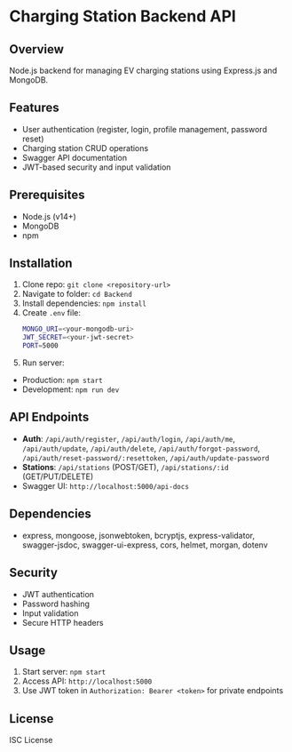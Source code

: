 # Charging Station Backend API

## Overview
Node.js backend for managing EV charging stations using Express.js and MongoDB.

## Features
- User authentication (register, login, profile management, password reset)
- Charging station CRUD operations
- Swagger API documentation
- JWT-based security and input validation

## Prerequisites
- Node.js (v14+)
- MongoDB
- npm

## Installation
1. Clone repo: `git clone <repository-url>`
2. Navigate to folder: `cd Backend`
3. Install dependencies: `npm install`
4. Create `.env` file:
   ```bash
   MONGO_URI=<your-mongodb-uri>
   JWT_SECRET=<your-jwt-secret>
   PORT=5000

5. Run server:
- Production: `npm start`
- Development: `npm run dev`

## API Endpoints
- **Auth**: `/api/auth/register`, `/api/auth/login`, `/api/auth/me`, `/api/auth/update`, `/api/auth/delete`, `/api/auth/forgot-password`, `/api/auth/reset-password/:resettoken`, `/api/auth/update-password`
- **Stations**: `/api/stations` (POST/GET), `/api/stations/:id` (GET/PUT/DELETE)
- Swagger UI: `http://localhost:5000/api-docs`

## Dependencies
- express, mongoose, jsonwebtoken, bcryptjs, express-validator, swagger-jsdoc, swagger-ui-express, cors, helmet, morgan, dotenv

## Security
- JWT authentication
- Password hashing
- Input validation
- Secure HTTP headers

## Usage
1. Start server: `npm start`
2. Access API: `http://localhost:5000`
3. Use JWT token in `Authorization: Bearer <token>` for private endpoints

## License
ISC License
